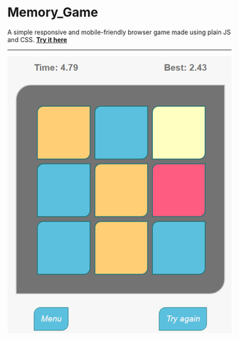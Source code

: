 # Memory_Game
A simple responsive and mobile-friendly browser game made using plain JS and CSS.  **[Try it here]()**

---

![alt text](https://github.com/Idiot-Coder/Memory_Game/blob/f72d5cd548fe14f4927f4c2d69801bf6e0cbf5f7/images/game.png "Memory game screenshot")
